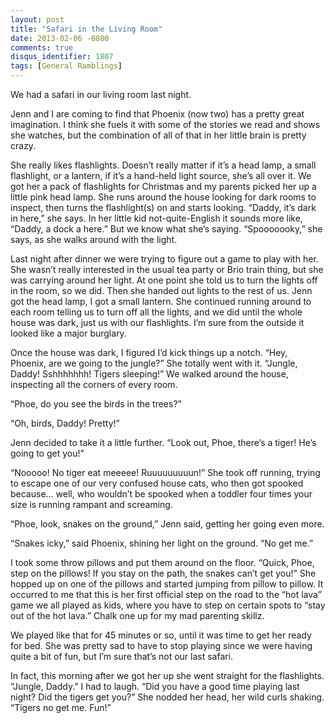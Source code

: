 ```yaml
---
layout: post
title: "Safari in the Living Room"
date: 2013-02-06 -0800
comments: true
disqus_identifier: 1807
tags: [General Ramblings]
---
```

We had a safari in our living room last night.

Jenn and I are coming to find that Phoenix (now two) has a pretty great
imagination. I think she fuels it with some of the stories we read and
shows she watches, but the combination of all of that in her little
brain is pretty crazy.

She really likes flashlights. Doesn’t really matter if it’s a head lamp,
a small flashlight, or a lantern, if it’s a hand-held light source,
she’s all over it. We got her a pack of flashlights for Christmas and my
parents picked her up a little pink head lamp. She runs around the house
looking for dark rooms to inspect, then turns the flashlight(s) on and
starts looking. “Daddy, it’s dark in here,” she says. In her little kid
not-quite-English it sounds more like, “Daddy, a dock a here.” But we
know what she’s saying. “Spooooooky,” she says, as she walks around with
the light.

Last night after dinner we were trying to figure out a game to play with
her. She wasn’t really interested in the usual tea party or Brio train
thing, but she was carrying around her light. At one point she told us
to turn the lights off in the room, so we did. Then she handed out
lights to the rest of us. Jenn got the head lamp, I got a small lantern.
She continued running around to each room telling us to turn off all the
lights, and we did until the whole house was dark, just us with our
flashlights. I’m sure from the outside it looked like a major burglary.

Once the house was dark, I figured I’d kick things up a notch. “Hey,
Phoenix, are we going to the jungle?” She totally went with it. “Jungle,
Daddy! Sshhhhhhh! Tigers sleeping!” We walked around the house,
inspecting all the corners of every room.

“Phoe, do you see the birds in the trees?”

“Oh, birds, Daddy! Pretty!”

Jenn decided to take it a little further. “Look out, Phoe, there’s a
tiger! He’s going to get you!”

“Nooooo! No tiger eat meeeee! Ruuuuuuuuun!” She took off running, trying
to escape one of our very confused house cats, who then got spooked
because… well, who wouldn’t be spooked when a toddler four times your
size is running rampant and screaming.

“Phoe, look, snakes on the ground,” Jenn said, getting her going even
more.

“Snakes icky,” said Phoenix, shining her light on the ground. “No get
me.”

I took some throw pillows and put them around on the floor. “Quick,
Phoe, step on the pillows! If you stay on the path, the snakes can’t get
you!” She hopped up on one of the pillows and started jumping from
pillow to pillow. It occurred to me that this is her first official step
on the road to the “hot lava” game we all played as kids, where you have
to step on certain spots to “stay out of the hot lava.” Chalk one up for
my mad parenting skillz.

We played like that for 45 minutes or so, until it was time to get her
ready for bed. She was pretty sad to have to stop playing since we were
having quite a bit of fun, but I’m sure that’s not our last safari.

In fact, this morning after we got her up she went straight for the
flashlights. “Jungle, Daddy.” I had to laugh. “Did you have a good time
playing last night? Did the tigers get you?” She nodded her head, her
wild curls shaking. “Tigers no get me. Fun!”

